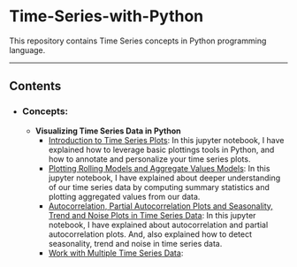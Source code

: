 # Time-Series-with-Python

This repository contains Time Series concepts in Python programming language.

---
## Contents

- ### Concepts:

    - **Visualizing Time Series Data in Python**
      - [Introduction to Time Series Plots](https://github.com/Ravjot03/Visualizing-Time-Series-Data-in-Python/tree/main/Chapter-1): In this jupyter notebook, I have explained how to leverage basic plottings tools in Python, and how to annotate and personalize your time series plots.
      - [Plotting Rolling Models and Aggregate Values Models](https://github.com/Ravjot03/Visualizing-Time-Series-Data-in-Python/tree/main/Chapter-2): In this jupyter notebook, I have explained about deeper understanding of our time series data by computing summary statistics and plotting aggregated values from our data.
      - [Autocorrelation, Partial Autocorrelation Plots and Seasonality, Trend and Noise Plots in Time Series Data](https://github.com/Ravjot03/Visualizing-Time-Series-Data-in-Python/tree/main/Chapter-3): In this jupyter notebook, I have explained about autocorrelation and partial autocorrelation plots. 
      And, also explained how to detect seasonality, trend and noise in time series data.
      - [Work with Multiple Time Series Data]():

